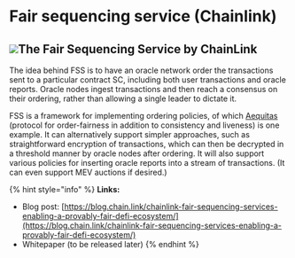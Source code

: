 # Fair sequencing service \(Chainlink\)

## ![](../../.gitbook/assets/image%20%283%29.png)The Fair Sequencing Service by ChainLink

The idea behind FSS is to have an oracle network order the transactions sent to a particular contract SC, including both user transactions and oracle reports. Oracle nodes ingest transactions and then reach a consensus on their ordering, rather than allowing a single leader to dictate it.

FSS is a framework for implementing ordering policies, of which [Aequitas](https://eprint.iacr.org/2020/269.pdf) \(protocol for order-fairness in addition to consistency and liveness\) is one example. It can alternatively support simpler approaches, such as straightforward encryption of transactions, which can then be decrypted in a threshold manner by oracle nodes after ordering. It will also support various policies for inserting oracle reports into a stream of transactions. \(It can even support MEV auctions if desired.\)

{% hint style="info" %}
**Links:**

* Blog post: [https://blog.chain.link/chainlink-fair-sequencing-services-enabling-a-provably-fair-defi-ecosystem/](https://blog.chain.link/chainlink-fair-sequencing-services-enabling-a-provably-fair-defi-ecosystem/)
* Whitepaper \(to be released later\)
{% endhint %}



